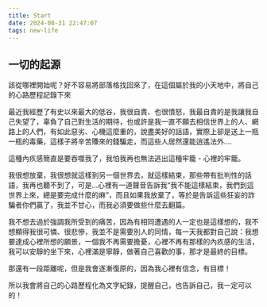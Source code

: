 ```yaml
---
title: Start
date: 2024-08-31 22:47:07
tags: new-life
---
```


## 一切的起源
該從哪裡開始呢？好不容易將部落格找回來了，在這個屬於我的小天地中，將自己的心路歷程記錄下來

最近我經歷了有史以來最大的低谷，我很自責、也很憤怒，我最自責的是我讓我自己失望了，辜負了自己對生活的期待，也或許是我一直不願去相信世界上的人、網路上的人們，有如此惡劣、心機這麼重的，說盡美好的話語，實際上卻是送上一瓶一瓶的毒藥，這樣子將辛苦賺來的錢騙走，而這些人居然還能逍遙法外....

這種內疚感簡直是要吞噬我了，我怕我再也無法逃出這種牢籠 - 心裡的牢籠。

我很想放棄，我很想就這樣到另一個世界去，就這樣結束，那些帶有批判性的話語，我再也聽不到了，可是...心裡有一道聲音告訴我“我不能這樣結束，我們到這世界上來，總是要完成什麼的麻”，而且如果我放棄了，等於是告訴這些狂妄的詐騙者你們贏了，我並不甘心，而我必須要做些什麼去翻篇。

我不想去過於強調我所受到的痛苦，因為有相同遭遇的人一定也是這樣想的，我不想顯得我很可憐、很悲慘，我並不是需要別人的同情，每一天我都對自己說：我想要達成心裡所想的願景，一個我不再需要擔憂，心裡不再有那樣的內疚感的生活，我可以安靜的坐下來，心裡滿是寧靜，做著自己喜歡的事，那才是最終的目標。

那還有一段距離呢，但是我會逐漸復原的，因為我心裡有信念，有目標！

所以我會將自己的心路歷程化為文字紀錄，提醒自己，也告訴自己，我一定可以的！